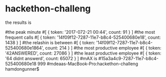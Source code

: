 # hackethon-challeng

the results is 

#the peak minute
#[ { token: '2017-072-21 00:44', count: 91 } ]
#the most frequent calls
#[ { token: '14f09f12-7287-11e7-b8c4-525400680e18', count: 1438 } ]
#the relashin is between
#[ { token: '14f09f12-7287-11e7-b8c4-525400680e1864', count: 214 } ]
#the most productive employee
#[ { token: '42ANSWERED', count: 27086 } ]
#the least productive employee
#[ { token: '64 didnt answerd', count: 65072 } ]
#mAX is 
#15a3a4c9-7287-11e7-b8c4-525400680e18 999
#mdeaas-MacBook-Pro:hackethon-challeng hamdongunner$ 


